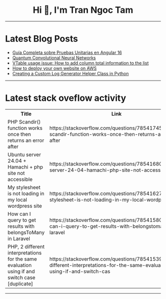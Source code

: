 <h1 align="center">Hi 👋, I'm Tran Ngoc Tam</h1>

---

# Latest Blog Posts 
<!-- BLOG-POST-LIST:START -->
- [Guía Completa sobre Pruebas Unitarias en Angular 16](https://dev.to/nerm_frontend/guia-completa-sobre-pruebas-unitarias-en-angular-16-4djl)
- [Quantum Convolutional Neural Networks](https://dev.to/zachbenson/quantum-convolutional-neural-networks-clm)
- [VTable usage issue: How to add column total information to the list](https://dev.to/rayssss/vtable-usage-issue-how-to-add-column-total-information-to-the-list-p1m)
- [How to deploy your own website on AWS](https://dev.to/rolfstreefkerk/how-to-deploy-your-own-website-on-aws-1l05)
- [Creating a Custom Log Generator Helper Class in Python](https://dev.to/learn_with_santosh/creating-a-custom-log-generator-helper-class-in-python-40fm)
<!-- BLOG-POST-LIST:END -->

---

# Latest stack oveflow activity
<table>
  <tr><th>Title</th><th>Link</th></tr>
  <!-- STACKOVERFLOW:START --><tr><td>PHP Scandir&lpar;&rpar; function works once then returns an error after</td><td>https://stackoverflow.com/questions/78541745/php-scandir-function-works-once-then-returns-an-error-after</td></tr><tr><td>Ubuntu server 24.04 + Hamachi + php site not accessible</td><td>https://stackoverflow.com/questions/78541680/ubuntu-server-24-04-hamachi-php-site-not-accessible</td></tr><tr><td>My stylesheet is not loading in my local wordpress site</td><td>https://stackoverflow.com/questions/78541627/my-stylesheet-is-not-loading-in-my-local-wordpress-site</td></tr><tr><td>How can I query to get results with belongsToMany in Laravel</td><td>https://stackoverflow.com/questions/78541580/how-can-i-query-to-get-results-with-belongstomany-in-laravel</td></tr><tr><td>PHP, 2 different interpretations for the same evaluation using if and switch case [duplicate]</td><td>https://stackoverflow.com/questions/78541539/php-2-different-interpretations-for-the-same-evaluation-using-if-and-switch-cas</td></tr><!-- STACKOVERFLOW:END -->
</table>

---


